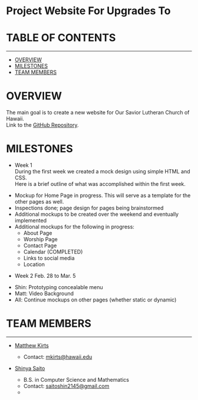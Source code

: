 <h1>Project Website For Upgrades To</h1>

# TABLE OF CONTENTS 
***
* [OVERVIEW](#overview)
* [MILESTONES](#milestones)
* [TEAM MEMBERS](#team-members)

# OVERVIEW
The main goal is to create a new website for Our Savior Lutheran Church of Hawaii. 
<br/>
Link to the [GitHub Repository](https://github.com/oshi0-website/oshi0-website). 

# MILESTONES
* Week 1 <br/>
During the first week we created a mock design using simple HTML and CSS. <br/>
Here is a brief outline of  what was accomplished within the first week.
- Mockup for Home Page in progress. This will serve as a template for the other pages as well.
- Inspections done; page design for pages being brainstormed
- Additional mockups to be created over the weekend and eventually implemented
- Additional mockups for the following in progress:
  -   About Page
  -   Worship Page
  -   Contact Page
  -   Calendar (COMPLETED)
  -   Links to social media
  -   Location

* Week 2 Feb. 28 to Mar. 5 <br/>
- Shin: Prototyping concealable menu
- Matt: Video Background
- All: Continue mockups on other pages (whether static or dynamic)


# TEAM MEMBERS
***
* [Matthew Kirts](https://mkirts.github.io/)
  * Contact: mkirts@hawaii.edu

* [Shinya Saito](https://saitoshin45.web.fc2.com/index.html)
  * B.S. in Computer Science and Mathematics 
  * Contact: <u><a href = "mailto:saitoshin2145@gmail.com">saitoshin2145@gmail.com</a></u>
  * 
